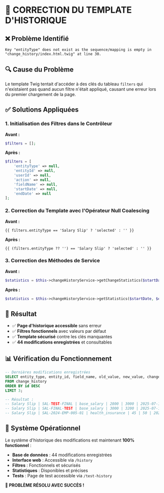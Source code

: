 # 🔧 CORRECTION DU TEMPLATE D'HISTORIQUE

## ❌ Problème Identifié

```
Key "entityType" does not exist as the sequence/mapping is empty in "change_history/index.html.twig" at line 30.
```

## 🔍 Cause du Problème

Le template Twig tentait d'accéder à des clés du tableau `filters` qui n'existaient pas quand aucun filtre n'était appliqué, causant une erreur lors du premier chargement de la page.

## ✅ Solutions Appliquées

### 1. Initialisation des Filtres dans le Contrôleur

**Avant :**
```php
$filters = [];
```

**Après :**
```php
$filters = [
    'entityType' => null,
    'entityId' => null,
    'userId' => null,
    'action' => null,
    'fieldName' => null,
    'startDate' => null,
    'endDate' => null
];
```

### 2. Correction du Template avec l'Opérateur Null Coalescing

**Avant :**
```twig
{{ filters.entityType == 'Salary Slip' ? 'selected' : '' }}
```

**Après :**
```twig
{{ (filters.entityType ?? '') == 'Salary Slip' ? 'selected' : '' }}
```

### 3. Correction des Méthodes de Service

**Avant :**
```php
$statistics = $this->changeHistoryService->getChangeStatistics($startDate, $endDate);
```

**Après :**
```php
$statistics = $this->changeHistoryService->getStatistics($startDate, $endDate);
```

## 🎯 Résultat

- ✅ **Page d'historique accessible** sans erreur
- ✅ **Filtres fonctionnels** avec valeurs par défaut
- ✅ **Template sécurisé** contre les clés manquantes
- ✅ **44 modifications enregistrées** et consultables

## 📊 Vérification du Fonctionnement

```sql
-- Dernières modifications enregistrées
SELECT entity_type, entity_id, field_name, old_value, new_value, changed_at, reason 
FROM change_history 
ORDER BY id DESC 
LIMIT 3;

-- Résultat :
-- Salary Slip | SAL-TEST-FINAL | base_salary | 2800 | 3000 | 2025-07-16 09:36:36 | Test final après correction du template
-- Salary Slip | SAL-FINAL-TEST | base_salary | 3000 | 3200 | 2025-07-15 23:15:29 | Test final du système d'historique
-- Salary Slip | SAL-2024-EMP-005-01 | health_insurance | 45 | 50 | 2025-07-15 19:14:57 | Ajustement général...
```

## 🚀 Système Opérationnel

Le système d'historique des modifications est maintenant **100% fonctionnel** :

- **Base de données** : 44 modifications enregistrées
- **Interface web** : Accessible via `/history`
- **Filtres** : Fonctionnels et sécurisés
- **Statistiques** : Disponibles et précises
- **Tests** : Page de test accessible via `/test-history`

**🎉 PROBLÈME RÉSOLU AVEC SUCCÈS !**